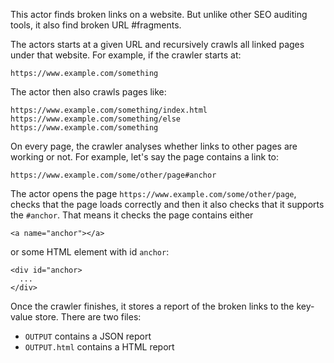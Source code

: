 This actor finds broken links on a website. But unlike other SEO auditing tools,
it also find broken URL #fragments.

The actors starts at a given URL and recursively crawls all linked pages under that website. For example,
if the crawler starts at:

```
https://www.example.com/something
```

The actor then also crawls pages like:

```
https://www.example.com/something/index.html
https://www.example.com/something/else
https://www.example.com/something
```

On every page, the crawler analyses whether links to other pages are working or not.
For example, let's say the page contains a link to:

```
https://www.example.com/some/other/page#anchor
```

The actor opens the page `https://www.example.com/some/other/page`, checks that the page loads
correctly and then it also checks that it supports the `#anchor`. That means it checks the page contains either

```
<a name="anchor"></a>
```

or some HTML element with id `anchor`:

```
<div id="anchor>
  ...
</div>
```

Once the crawler finishes, it stores a report of the broken links to the key-value store. There are two files:

- `OUTPUT` contains a JSON report
- `OUTPUT.html` contains a HTML report
